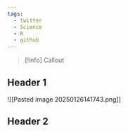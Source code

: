 ```yaml
---
tags:
  - twitter
  - Science
  - R
  - github
---
```


>[!info]
>Callout
## Header 1

![[Pasted image 20250126141743.png]]

## Header 2
